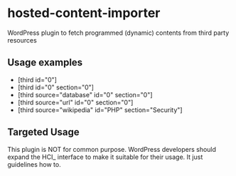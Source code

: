 # hosted-content-importer

WordPress plugin to fetch programmed (dynamic) contents from third party resources


## Usage examples

 * [third id="0"]
 * [third id="0" section="0"]
 * [third source="database" id="0" section="0"]
 * [third source="url" id="0" section="0"]
 * [third source="wikipedia" id="PHP" section="Security"]

## Targeted Usage

This plugin is NOT for common purpose. WordPress developers should expand the HCI_ interface to make it suitable for their usage. It just guidelines how to.

